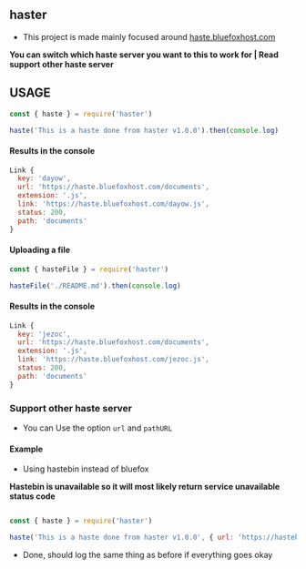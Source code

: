## haster

* This project is made mainly focused around [haste.bluefoxhost.com](https://haste.bluefoxhost.com/)

**You can switch which haste server you want to this to work for | Read support other haste server**


## USAGE

```js
const { haste } = require('haster')

haste('This is a haste done from haster v1.0.0').then(console.log)
```
#### Results in the console

```js
Link {
  key: 'dayow',
  url: 'https://haste.bluefoxhost.com/documents',
  extension: '.js',
  link: 'https://haste.bluefoxhost.com/dayow.js',
  status: 200,
  path: 'documents'
}

```

#### Uploading a file


```js
const { hasteFile } = require('haster')

hasteFile('./README.md').then(console.log)

```


#### Results in the console

```js
Link {
  key: 'jezoc',
  url: 'https://haste.bluefoxhost.com/documents',
  extension: '.js',
  link: 'https://haste.bluefoxhost.com/jezoc.js',
  status: 200,
  path: 'documents'
}
```

### Support other haste server

*  You can Use the option `url` and `pathURL`

#### Example 

* Using hastebin instead of bluefox

**Hastebin is unavailable so it will most likely return service unavailable status code**

```js

const { haste } = require('haster')

haste('This is a haste done from haster v1.0.0', { url: 'https://hastebin.com'}).then(console.log)

```
* Done, should log the same thing as before if everything goes okay
